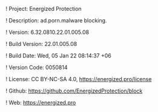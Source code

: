 ! Project: Energized Protection

! Description: ad.porn.malware blocking.

! Version: 6.32.0810.22.01.005.08

! Build Version: 22.01.005.08

! Build Date: Wed, 05 Jan 22 08:14:37 +06

! Version Code: 0050814

! License: CC BY-NC-SA 4.0, https://energized.pro/license

! Github: https://github.com/EnergizedProtection/block

! Web: https://energized.pro
